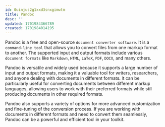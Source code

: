 ```yaml
---
id: 0uinjus2g1xxd3snxgimwtm
title: Pandoc
desc: ''
updated: 1701984366789
created: 1701984014195
---
```


Pandoc is a free and open-source `document converter software`. It is a `command-line tool` that allows you to convert files from one markup format to another. The supported input and output formats include various `document formats` like `Markdown`, `HTML`, `LaTeX`, `PDF`, `DOCX`, and many others.

Pandoc is versatile and widely used because it supports a large number of input and output formats, making it a valuable tool for writers, researchers, and anyone dealing with documents in different formats. It can be particularly useful for converting documents between different markup languages, allowing users to work with their preferred formats while still producing documents in other required formats.

Pandoc also supports a variety of options for more advanced customization and fine-tuning of the conversion process. If you are working with documents in different formats and need to convert them seamlessly, Pandoc can be a powerful and efficient tool in your toolkit.